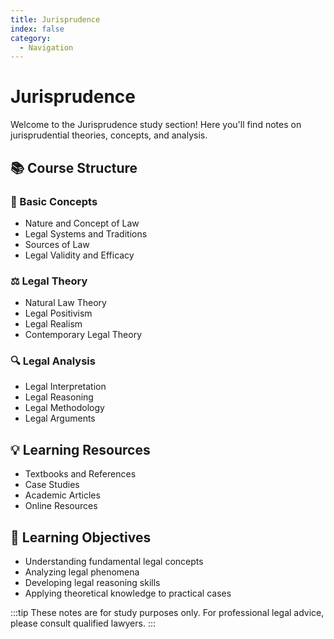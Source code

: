 ```yaml
---
title: Jurisprudence
index: false
category:
  - Navigation
---
```


# Jurisprudence

Welcome to the Jurisprudence study section! Here you'll find notes on jurisprudential theories, concepts, and analysis.

## 📚 Course Structure

### 📖 Basic Concepts
- Nature and Concept of Law
- Legal Systems and Traditions
- Sources of Law
- Legal Validity and Efficacy

### ⚖️ Legal Theory
- Natural Law Theory
- Legal Positivism
- Legal Realism
- Contemporary Legal Theory

### 🔍 Legal Analysis
- Legal Interpretation
- Legal Reasoning
- Legal Methodology
- Legal Arguments

## 💡 Learning Resources

- Textbooks and References
- Case Studies
- Academic Articles
- Online Resources

## 🎯 Learning Objectives

- Understanding fundamental legal concepts
- Analyzing legal phenomena
- Developing legal reasoning skills
- Applying theoretical knowledge to practical cases

<Catalog />

:::tip
These notes are for study purposes only. For professional legal advice, please consult qualified lawyers.
:::